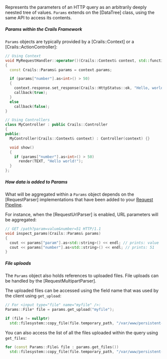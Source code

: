 Represents the parameters of an HTTP query as an arbitrarily deeply neested tree of values. `Params` extends on the [DataTree] class, using the same API to access its contents.

##### Params within the Crails Framework

`Params` objects are typically provided by a [Crails::Context] or a [Crails::ActionController]:

```c++
// Using Context
void MyRequestHandler::operator()(Crails::Context& context, std::function<void(bool)> callback)
{
  const Crails::Params& params = context.params;

  if (params["number"].as<int>() > 50)
  {
    context.response.set_response(Crails::HttpStatus::ok, "Hello, world!");
    callback(true);
  }
  else
    callback(false);
}

// Using Controllers
class MyController : public Crails::Controller
{
public:
  MyController(Crails::Context& context) : Controller(context) {}

  void show()
  {
    if (params["number"].as<int>() > 50)
      render(TEXT, "Hello world!");
  }
};
```

##### How data is added to Params

What will be aggregated within a `Params` object depends on the [RequestParser] implementations that have been added to your [Request Pipeline](https://crails-framework.github.io/website/request_pipeline/).

For instance, when the [RequestUrlParser] is enabled, URL parameters will be aggregated:

```c++
// GET /path?param=value&number=51 HTTP/1.1
void inspect_params(Crails::Params& params)
{
  cout << params["param"].as<std::string>() << endl; // prints: value
  cout << params["number"].as<std::string>() << endl; // prints: 51
}
```

##### File uploads

The `Params` object also holds references to uploaded files. File uploads can be handled by the [RequestMultipartParser].

The uploaded files can be accessed using the field name that was used by the client using `get_upload`:

```c++
// For <input type="file" name="myfile" />:
Params::File* file = params.get_upload("myfile");

if (file != nullptr)
  std::filesystem::copy_file(file.temporary_path, "/var/www/persistent-storange/myfile");
```

You can also access the list of all the files uploaded within the query using `get_files`:

```c++
for (const Params::File& file : params.get_files())
  std::filesystem::copy_file(file.temporary_path, "/var/www/persistent-storage/" + file.name);
```
